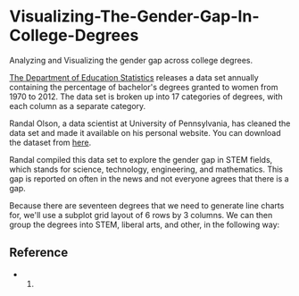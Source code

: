 # Visualizing-The-Gender-Gap-In-College-Degrees
Analyzing and Visualizing the gender gap across college degrees.

[The Department of Education Statistics](https://nces.ed.gov/programs/digest/2013menu_tables.asp) releases a data set annually containing the percentage of bachelor's degrees granted to women from 1970 to 2012. The data set is broken up into 17 categories of degrees, with each column as a separate category.

Randal Olson, a data scientist at University of Pennsylvania, has cleaned the data set and made it available on his personal website. You can download the dataset from [here](http://www.randalolson.com/wp-content/uploads/percent-bachelors-degrees-women-usa.csv). 

Randal compiled this data set to explore the gender gap in STEM fields, which stands for science, technology, engineering, and mathematics. This gap is reported on often in the news and not everyone agrees that there is a gap.

Because there are seventeen degrees that we need to generate line charts for, we'll use a subplot grid layout of 6 rows by 3 columns. We can then group the degrees into STEM, liberal arts, and other, in the following way:

## Reference
- 1.
